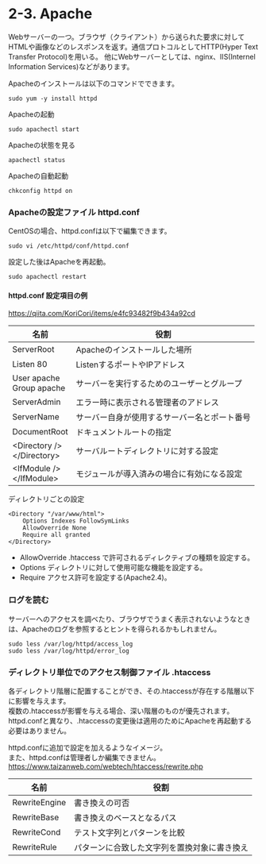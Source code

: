 # 2-3. Apache
Webサーバーの一つ。ブラウザ（クライアント）から送られた要求に対してHTMLや画像などのレスポンスを返す。通信プロトコルとしてHTTP(Hyper Text Transfer Protocol)を用いる。
他にWebサーバーとしては、nginx、IIS(Internel Information Services)などがあります。


Apacheのインストールは以下のコマンドでできます。

    sudo yum -y install httpd

Apacheの起動

    sudo apachectl start

Apacheの状態を見る

    apachectl status

Apacheの自動起動

    chkconfig httpd on


### Apacheの設定ファイル httpd.conf
CentOSの場合、httpd.confは以下で編集できます。

    sudo vi /etc/httpd/conf/httpd.conf


設定した後はApacheを再起動。

    sudo apachectl restart

#### httpd.conf 設定項目の例
https://qiita.com/KoriCori/items/e4fc93482f9b434a92cd

| 名前 | 役割 |
| ---- | ---- |
| ServerRoot | Apacheのインストールした場所 |
| Listen 80 | ListenするポートやIPアドレス |
| User apache<br>Group apache | サーバーを実行するためのユーザーとグループ |
| ServerAdmin | エラー時に表示される管理者のアドレス |
| ServerName | サーバー自身が使用するサーバー名とポート番号 |
| DocumentRoot | ドキュメントルートの指定 |
| &lt;Directory /&gt;<br>&lt;/Directory&gt; | サーバルートディレクトリに対する設定 |
| &lt;IfModule /&gt;<br>&lt;/IfModule&gt; | モジュールが導入済みの場合に有効になる設定 |

ディレクトリごとの設定

    <Directory "/var/www/html">
        Options Indexes FollowSymLinks
        AllowOverride None
        Require all granted
    </Directory>

* AllowOverride .htaccess で許可されるディレクティブの種類を設定する。
* Options ディレクトリに対して使用可能な機能を設定する。
* Require アクセス許可を設定する(Apache2.4)。

### ログを読む
サーバーへのアクセスを調べたり、ブラウザでうまく表示されないようなときは、Apacheのログを参照するとヒントを得られるかもしれません。

    sudo less /var/log/httpd/access_log
    sudo less /var/log/httpd/error_log

### ディレクトリ単位でのアクセス制御ファイル .htaccess
各ディレクトリ階層に配置することができ、その.htaccessが存在する階層以下に影響を与えます。  
複数の.htaccessが影響を与える場合、深い階層のものが優先されます。  
httpd.confと異なり、.htaccessの変更後は適用のためにApacheを再起動する必要はありません。

httpd.confに追加で設定を加えるようなイメージ。  
また、httpd.confは管理者しか編集できません。  
https://www.taizanweb.com/webtech/htaccess/rewrite.php

| 名前 | 役割 |
| ---- | ---- |
| RewriteEngine | 書き換えの可否 |
| RewriteBase | 書き換えのベースとなるパス |
| RewriteCond | テスト文字列とパターンを比較 |
| RewriteRule | パターンに合致した文字列を置換対象に書き換え |